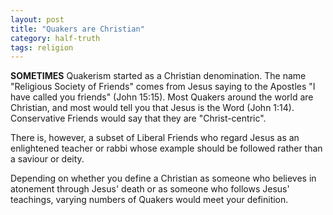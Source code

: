```yaml
---
layout: post
title: "Quakers are Christian"
category: half-truth
tags: religion
---
```


**SOMETIMES** Quakerism started as a Christian denomination. The name "Religious Society of Friends" comes from Jesus saying to the Apostles "I have called you friends" (John 15:15).  Most Quakers around the world are Christian, and most would tell you that Jesus is the Word (John 1:14). Conservative Friends would say that they are "Christ-centric". 

There is, however, a subset of Liberal Friends who regard Jesus as an enlightened teacher or rabbi whose example should be followed rather than a saviour or deity.

Depending on whether you define a Christian as someone who believes in atonement through Jesus' death or as someone who follows Jesus' teachings, varying numbers of Quakers would meet your definition.

<object width="560" height="349"><param name="movie" value="http://www.youtube.com/v/-XlMkK4_kTg?version=3&amp;hl=en_US"></param><param name="allowFullScreen" value="true"></param><param name="allowscriptaccess" value="always"></param><embed src="http://www.youtube.com/v/-XlMkK4_kTg?version=3&amp;hl=en_US" type="application/x-shockwave-flash" width="560" height="349" allowscriptaccess="always" allowfullscreen="true"></embed></object>

